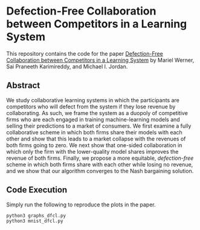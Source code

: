 # Defection-Free Collaboration between Competitors in a Learning System

This repository contains the code for the paper [Defection-Free Collaboration between Competitors in a Learning System](https://arxiv.org/abs/2406.15898) by Mariel Werner, Sai Praneeth Karimireddy, and Michael I. Jordan.

## Abstract

We study collaborative learning systems in which the participants are competitors who will defect from the system if they lose revenue by collaborating. As such, we frame the system as a duopoly of competitive firms who are each engaged in training machine-learning models and selling their predictions to a market of consumers. We first examine a fully collaborative scheme in which both firms share their models with each other and show that this leads to a market collapse with the revenues of both firms going to zero. We next show that one-sided collaboration in which only the firm with the lower-quality model shares improves the revenue of both firms. Finally, we propose a more equitable, *defection-free* scheme in which both firms share with each other while losing no revenue, and we show that our algorithm converges to the Nash bargaining solution.

## Code Execution

Simply run the following to reproduce the plots in the paper.
```
python3 graphs_dfcl.py
python3 mnist_dfcl.py
```
